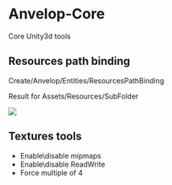 # Anvelop-Core
Core Unity3d tools

## Resources path binding
  
  Create/Anvelop/Entities/ResourcesPathBinding
  
  Result for Assets/Resources/SubFolder
  
  <img src="https://api.monosnap.com/rpc/file/download?id=z1i4Frf2nFQG9Z6a0tUYStlH1Ak3kA">
  
## Textures tools

- Enable\disable mipmaps
- Enable\disable ReadWrite
- Force multiple of 4

